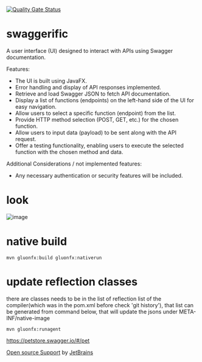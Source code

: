 [![Quality Gate Status](https://sonarcloud.io/api/project_badges/measure?project=ozkanpakdil_swaggerific&metric=alert_status)](https://sonarcloud.io/summary/new_code?id=ozkanpakdil_swaggerific)
# swaggerific
A user interface (UI) designed to interact with APIs using Swagger documentation.

Features:
- The UI is built using JavaFX.
- Error handling and display of API responses implemented.
- Retrieve and load Swagger JSON to fetch API documentation.
- Display a list of functions (endpoints) on the left-hand side of the UI for easy navigation.
- Allow users to select a specific function (endpoint) from the list.
- Provide HTTP method selection (POST, GET, etc.) for the chosen function.
- Allow users to input data (payload) to be sent along with the API request.
- Offer a testing functionality, enabling users to execute the selected function with the chosen method and data.

Additional Considerations / not implemented features:
- Any necessary authentication or security features will be included.

# look
![image](https://github.com/ozkanpakdil/swaggerific/assets/604405/bd6f76ed-64cc-4bcb-85d0-480c84ea06db)

# native build
```shell
mvn gluonfx:build gluonfx:nativerun
```
# update reflection classes
there are classes needs to be in the list of reflection list of the compiler(which was in the pom.xml before check 'git history'), that list can be generated from command below, that will update the jsons under META-INF/native-image  
```shell
mvn gluonfx:runagent
```

https://petstore.swagger.io/#/pet

 [Open source Support](https://jb.gg/OpenSourceSupport) by [JetBrains](https://www.jetbrains.com)
